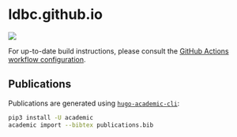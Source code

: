 # ldbc.github.io

[![](https://github.com/ldbc/ldbc.github.io/workflows/github%20pages/badge.svg)](https://github.com/ldbc/ldbc.github.io/actions)

For up-to-date build instructions, please consult the [GitHub Actions workflow configuration](.github/workflows/gh-pages.yml).

## Publications

Publications are generated using [`hugo-academic-cli`](https://github.com/wowchemy/hugo-academic-cli):

```bash
pip3 install -U academic
academic import --bibtex publications.bib
```
